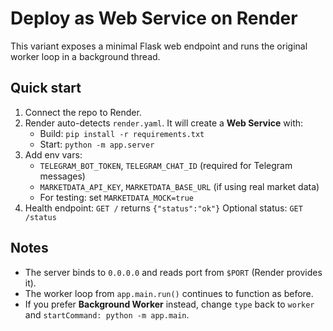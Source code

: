 # Deploy as Web Service on Render

This variant exposes a minimal Flask web endpoint and runs the original worker loop in a background thread.

## Quick start
1. Connect the repo to Render.
2. Render auto-detects `render.yaml`. It will create a **Web Service** with:
   - Build: `pip install -r requirements.txt`
   - Start: `python -m app.server`
3. Add env vars:
   - `TELEGRAM_BOT_TOKEN`, `TELEGRAM_CHAT_ID` (required for Telegram messages)
   - `MARKETDATA_API_KEY`, `MARKETDATA_BASE_URL` (if using real market data)
   - For testing: set `MARKETDATA_MOCK=true`
4. Health endpoint: `GET /` returns `{"status":"ok"}`
   Optional status: `GET /status`

## Notes
- The server binds to `0.0.0.0` and reads port from `$PORT` (Render provides it).
- The worker loop from `app.main.run()` continues to function as before.
- If you prefer **Background Worker** instead, change `type` back to `worker` and `startCommand: python -m app.main`.
